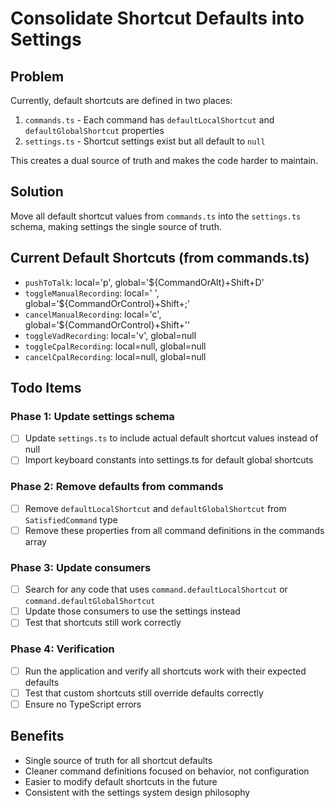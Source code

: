 # Consolidate Shortcut Defaults into Settings

## Problem
Currently, default shortcuts are defined in two places:
1. `commands.ts` - Each command has `defaultLocalShortcut` and `defaultGlobalShortcut` properties
2. `settings.ts` - Shortcut settings exist but all default to `null`

This creates a dual source of truth and makes the code harder to maintain.

## Solution
Move all default shortcut values from `commands.ts` into the `settings.ts` schema, making settings the single source of truth.

## Current Default Shortcuts (from commands.ts)
- `pushToTalk`: local='p', global='${CommandOrAlt}+Shift+D'
- `toggleManualRecording`: local=' ', global='${CommandOrControl}+Shift+;'
- `cancelManualRecording`: local='c', global='${CommandOrControl}+Shift+\''
- `toggleVadRecording`: local='v', global=null
- `toggleCpalRecording`: local=null, global=null
- `cancelCpalRecording`: local=null, global=null

## Todo Items

### Phase 1: Update settings schema
- [ ] Update `settings.ts` to include actual default shortcut values instead of null
- [ ] Import keyboard constants into settings.ts for default global shortcuts

### Phase 2: Remove defaults from commands
- [ ] Remove `defaultLocalShortcut` and `defaultGlobalShortcut` from `SatisfiedCommand` type
- [ ] Remove these properties from all command definitions in the commands array

### Phase 3: Update consumers
- [ ] Search for any code that uses `command.defaultLocalShortcut` or `command.defaultGlobalShortcut`
- [ ] Update those consumers to use the settings instead
- [ ] Test that shortcuts still work correctly

### Phase 4: Verification
- [ ] Run the application and verify all shortcuts work with their expected defaults
- [ ] Test that custom shortcuts still override defaults correctly
- [ ] Ensure no TypeScript errors

## Benefits
- Single source of truth for all shortcut defaults
- Cleaner command definitions focused on behavior, not configuration
- Easier to modify default shortcuts in the future
- Consistent with the settings system design philosophy